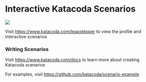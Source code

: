 # Interactive Katacoda Scenarios

[![](http://shields.katacoda.com/katacoda/leapstepper/count.svg)](https://www.katacoda.com/leapstepper "Get your profile on Katacoda.com")

Visit https://www.katacoda.com/leapstepper to view the profile and interactive scenarios

### Writing Scenarios
Visit https://www.katacoda.com/docs to learn more about creating Katacoda scenarios

For examples, visit https://github.com/katacoda/scenario-example
